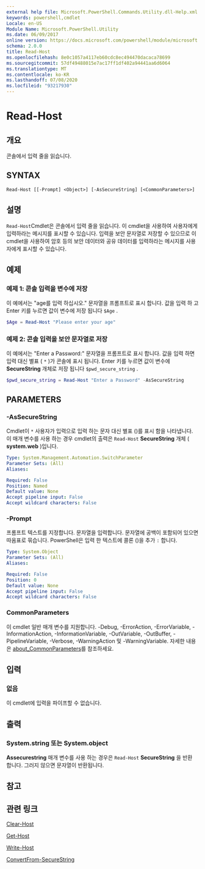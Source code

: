 ```yaml
---
external help file: Microsoft.PowerShell.Commands.Utility.dll-Help.xml
keywords: powershell,cmdlet
Locale: en-US
Module Name: Microsoft.PowerShell.Utility
ms.date: 06/09/2017
online version: https://docs.microsoft.com/powershell/module/microsoft.powershell.utility/read-host?view=powershell-6&WT.mc_id=ps-gethelp
schema: 2.0.0
title: Read-Host
ms.openlocfilehash: 8e0c1057a4117eb60cdc8ec494470dacaca78699
ms.sourcegitcommit: 57df49488015e7ac17ff1df402a94441aa6d6064
ms.translationtype: MT
ms.contentlocale: ko-KR
ms.lasthandoff: 07/08/2020
ms.locfileid: "93217930"
---
```

# Read-Host

## 개요
콘솔에서 입력 줄을 읽습니다.

## SYNTAX

```
Read-Host [[-Prompt] <Object>] [-AsSecureString] [<CommonParameters>]
```

## 설명

`Read-Host`Cmdlet은 콘솔에서 입력 줄을 읽습니다. 이 cmdlet을 사용하여 사용자에게 입력하라는 메시지를 표시할 수 있습니다. 입력을 보안 문자열로 저장할 수 있으므로 이 cmdlet을 사용하여 암호 등의 보안 데이터와 공유 데이터를 입력하라는 메시지를 사용자에게 표시할 수 있습니다.

## 예제

### 예제 1: 콘솔 입력을 변수에 저장

이 예에서는 "age를 입력 하십시오." 문자열을 프롬프트로 표시 합니다. 값을 입력 하 고 Enter 키를 누르면 값이 변수에 저장 됩니다 `$Age` .

```powershell
$Age = Read-Host "Please enter your age"
```

### 예제 2: 콘솔 입력을 보안 문자열로 저장

이 예에서는 "Enter a Password:" 문자열을 프롬프트로 표시 합니다. 값을 입력 하면 입력 대신 별표 ( `*` )가 콘솔에 표시 됩니다. Enter 키를 누르면 값이 변수에 **SecureString** 개체로 저장 됩니다 `$pwd_secure_string` .

```powershell
$pwd_secure_string = Read-Host "Enter a Password" -AsSecureString
```

## PARAMETERS

### -AsSecureString

Cmdlet이 `*` 사용자가 입력으로 입력 하는 문자 대신 별표 ()를 표시 함을 나타냅니다. 이 매개 변수를 사용 하는 경우 cmdlet의 출력은 `Read-Host` **SecureString** 개체 ( **system.web** )입니다.

```yaml
Type: System.Management.Automation.SwitchParameter
Parameter Sets: (All)
Aliases:

Required: False
Position: Named
Default value: None
Accept pipeline input: False
Accept wildcard characters: False
```

### -Prompt

프롬프트 텍스트를 지정합니다.
문자열을 입력합니다.
문자열에 공백이 포함되어 있으면 따옴표로 묶습니다.
PowerShell은 입력 한 텍스트에 콜론 ()을 추가 `:` 합니다.

```yaml
Type: System.Object
Parameter Sets: (All)
Aliases:

Required: False
Position: 0
Default value: None
Accept pipeline input: False
Accept wildcard characters: False
```

### CommonParameters

이 cmdlet 일반 매개 변수를 지원합니다. -Debug, -ErrorAction, -ErrorVariable, -InformationAction, -InformationVariable, -OutVariable, -OutBuffer, -PipelineVariable, -Verbose, -WarningAction 및 -WarningVariable. 자세한 내용은 [about_CommonParameters](https://go.microsoft.com/fwlink/?LinkID=113216)를 참조하세요.

## 입력

### 없음

이 cmdlet에 입력을 파이프할 수 없습니다.

## 출력

### System.string 또는 System.object

**Assecurestring** 매개 변수를 사용 하는 경우은 `Read-Host` **SecureString** 을 반환 합니다. 그러지 않으면 문자열이 반환됩니다.

## 참고

## 관련 링크

[Clear-Host](../microsoft.powershell.core/clear-host.md)

[Get-Host](Get-Host.md)

[Write-Host](Write-Host.md)

[ConvertFrom-SecureString](../Microsoft.PowerShell.Security/ConvertFrom-SecureString.md)
